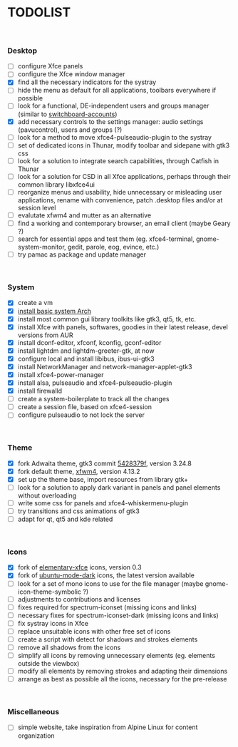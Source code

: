 # TODOLIST

 

### Desktop

- [ ] configure Xfce panels
- [ ] configure the Xfce window manager
- [x] find all the necessary indicators for the systray
- [ ] hide the menu as default for all applications, toolbars everywhere if possible
- [ ] look for a functional, DE-independent users and groups manager (similar to [switchboard-accounts](https://github.com/elementary/switchboard-plug-useraccounts))
- [x] add necessary controls to the settings manager: audio settings (pavucontrol), users and groups (?)
- [ ] look for a method to move xfce4-pulseaudio-plugin to the systray
- [ ] set of dedicated icons in Thunar, modify toolbar and sidepane with gtk3 css
- [ ] look for a solution to integrate search capabilities, through Catfish in Thunar
- [ ] look for a solution for CSD in all Xfce applications, perhaps through their common library libxfce4ui
- [ ] reorganize menus and usability, hide unnecessary or misleading user applications, rename with convenience, patch .desktop files and/or at session level
- [ ] evalutate xfwm4 and mutter as an alternative
- [ ] find a working and contemporary browser, an email client (maybe Geary ?)
- [ ] search for essential apps and test them (eg. xfce4-terminal, gnome-system-monitor, gedit, parole, eog, evince, etc.)
- [ ] try pamac as package and update manager

 

### System

- [x] create a vm
- [x] [install basic system Arch](https://wiki.archlinux.org/index.php/Installation_guide)
- [x] install most common gui library toolkits like gtk3, qt5, tk, etc.
- [x] install Xfce with panels, softwares, goodies in their latest release, devel versions from AUR
- [x] install dconf-editor, xfconf, kconfig, gconf-editor
- [x] install lightdm and lightdm-greeter-gtk, at now
- [x] configure local and install libibus, ibus-ui-gtk3
- [x] install NetworkManager and network-manager-applet-gtk3
- [x] install xfce4-power-manager
- [x] install alsa, pulseaudio and xfce4-pulseaudio-plugin
- [x] install firewalld
- [ ] create a system-boilerplate to track all the changes
- [ ] create a session file, based on xfce4-session
- [ ] configure pulseaudio to not lock the server

 

### Theme

- [x] fork Adwaita theme, gtk3 commit [5428379f](https://gitlab.gnome.org/GNOME/gtk/tree/5428379fad31f1637c920d97a3d0303f606bfb6e), version 3.24.8
- [x] fork default theme, [xfwm4](https://git.xfce.org/xfce/xfwm4/tree/?h=xfwm4-4.13.2), version 4.13.2
- [x] set up the theme base, import resources from library gtk+
- [ ] look for a solution to apply dark variant in panels and panel elements without overloading
- [ ] write some css for panels and xfce4-whiskermenu-plugin
- [ ] try transitions and css animations of gtk3
- [ ] adapt for qt, qt5 and kde related

 

### Icons

- [x] fork of [elementary-xfce](https://github.com/shimmerproject/elementary-xfce/tree/v0.3) icons, version 0.3
- [x] fork of [ubuntu-mode-dark](https://bazaar.launchpad.net/~ubuntu-art-pkg/ubuntu-themes/trunk/files/head:/ubuntu-mono-dark/) icons, the latest version available
- [ ] look for a set of mono icons to use for the file manager (maybe gnome-icon-theme-symbolic ?)
- [ ] adjustments to contributions and licenses
- [ ] fixes required for spectrum-iconset (missing icons and links)
- [ ] necessary fixes for spectrum-iconset-dark (missing icons and links)
- [ ] fix systray icons in Xfce
- [ ] replace unsuitable icons with other free set of icons
- [ ] create a script with detect for shadows and strokes elements
- [ ] remove all shadows from the icons
- [ ] simplify all icons by removing unnecessary elements (eg. elements outside the viewbox)
- [ ] modify all elements by removing strokes and adapting their dimensions
- [ ] arrange as best as possible all the icons, necessary for the pre-release

 

### Miscellaneous

- [ ] simple website, take inspiration from Alpine Linux for content organization

 
